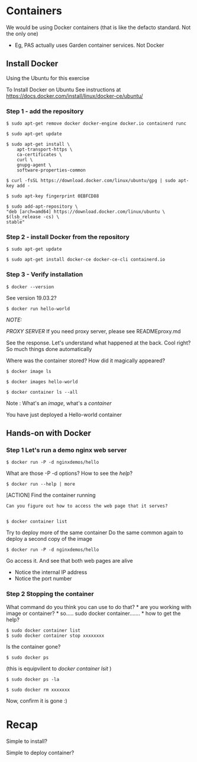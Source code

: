 
# Containers

We would be using Docker containers  (that is like the defacto standard.  Not the only one)

* Eg, PAS actually uses Garden container services.  Not Docker

## Install Docker

Using the Ubuntu for this exercise

To Install Docker on Ubuntu
See instructions at
<https://docs.docker.com/install/linux/docker-ce/ubuntu/>

### Step 1 - add the repository

    $ sudo apt-get remove docker docker-engine docker.io containerd runc

    $ sudo apt-get update

    $ sudo apt-get install \
        apt-transport-https \
        ca-certificates \
        curl \
        gnupg-agent \
        software-properties-common

    $ curl -fsSL https://download.docker.com/linux/ubuntu/gpg | sudo apt-key add -

    $ sudo apt-key fingerprint 0EBFCD88

    $ sudo add-apt-repository \
    "deb [arch=amd64] https://download.docker.com/linux/ubuntu \
    $(lsb_release -cs) \
    stable"

### Step 2 - install Docker from the repository

    $ sudo apt-get update

    $ sudo apt-get install docker-ce docker-ce-cli containerd.io

### Step 3 - Verify installation

    $ docker --version

See version 19.03.2?

    $ docker run hello-world

*NOTE:*

*PROXY SERVER*  If you need proxy server, please see READMEproxy.md

See the response.  Let's understand what happened at the back.  Cool right?  So much things done automatically

Where was the container stored?  How did it magically appeared?

    $ docker image ls

    $ docker images hello-world

    $ docker container ls --all

Note : What's an *image*, what's a *container*

You have just deployed a Hello-world container

## Hands-on with Docker

### Step 1 Let's run a demo nginx web server

    $ docker run -P -d nginxdemos/hello

What are those -P -d options?
How to see the *help*?

    $ docker run --help | more

[ACTION]
    Find the container running

    Can you figure out how to access the web page that it serves?


    $ docker container list

Try to deploy more of the same container
Do the same common again to deploy a second copy of the image

    $ docker run -P -d nginxdemos/hello

Go access it.  And see that both web pages are alive

* Notice the internal IP address
* Notice the port number

### Step 2 Stopping the container

What command do you think you can use to do that?
    * are you working with image or container?
    * so..... sudo docker container.......
    * how to get the help?

    $ sudo docker container list
    $ sudo docker container stop xxxxxxxx

Is the container gone?

    $ sudo docker ps

(this is equipvilent to *docker container lsit* )

    $ sudo docker ps -la

    $ sudo docker rm xxxxxxx

Now, confirm it is gone :)

# Recap

Simple to install?

Simple to deploy container?
